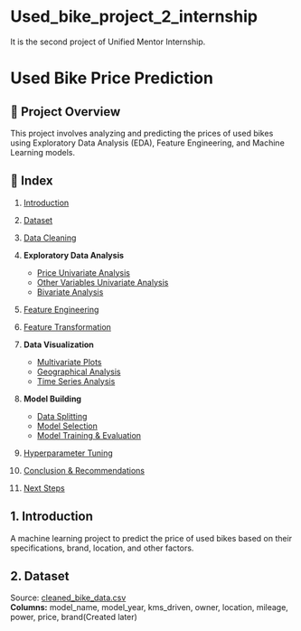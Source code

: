 # Used_bike_project_2_internship
It is the second project of Unified Mentor Internship.

# Used Bike Price Prediction
## 📖 Project Overview
This project involves analyzing and predicting the prices of used bikes using Exploratory Data Analysis (EDA), Feature Engineering, and Machine Learning models.

## 📂 Index
1. [Introduction](https://github.com/anmoljaincma/Used_bike_project_2_internship/blob/main/README.md#1-introduction)

2. [Dataset](https://github.com/anmoljaincma/Used_bike_project_2_internship/blob/main/README.md#2-dataset)

3. [Data Cleaning](data_cleaning.md)

4. **Exploratory Data Analysis**
   - [Price Univariate Analysis](eda_price_univariate_analysis.md)
   - [Other Variables Univariate Analysis](Bike_Data_Project_2_internship.ipynb)
   - [Bivariate Analysis](https://colab.research.google.com/drive/1xA9RRs4hOEfvhvypMgYkVl8SR_A1lGQ3#scrollTo=ouqM-8nnXfzE)
5. [Feature Engineering](https://colab.research.google.com/drive/1xA9RRs4hOEfvhvypMgYkVl8SR_A1lGQ3?usp=sharing#scrollTo=DL2NB4N-kQUK)

6. [Feature Transformation](https://colab.research.google.com/drive/1xA9RRs4hOEfvhvypMgYkVl8SR_A1lGQ3?usp=sharing#scrollTo=bT8mTnymeWbc)

7. **Data Visualization**
   - [Multivariate Plots](https://colab.research.google.com/drive/1xA9RRs4hOEfvhvypMgYkVl8SR_A1lGQ3?usp=sharing#scrollTo=leTIH3yRof-y)
   - [Geographical Analysis](https://colab.research.google.com/drive/1xA9RRs4hOEfvhvypMgYkVl8SR_A1lGQ3?usp=sharing#scrollTo=71isxHIGSu-H)
   - [Time Series Analysis](https://colab.research.google.com/drive/1xA9RRs4hOEfvhvypMgYkVl8SR_A1lGQ3?usp=sharing#scrollTo=mLy-zCDx5uOy)

8. **Model Building**

    - [Data Splitting](https://colab.research.google.com/drive/1xA9RRs4hOEfvhvypMgYkVl8SR_A1lGQ3?usp=sharing#scrollTo=rd-vy1V37yPi)
    - [Model Selection](https://colab.research.google.com/drive/1xA9RRs4hOEfvhvypMgYkVl8SR_A1lGQ3?usp=sharing#scrollTo=qzW6YXqoA6S9)
    - [Model Training & Evaluation](https://colab.research.google.com/drive/1xA9RRs4hOEfvhvypMgYkVl8SR_A1lGQ3?usp=sharing#scrollTo=89W5bc6dIPg0)

9. [Hyperparameter Tuning](https://colab.research.google.com/drive/1xA9RRs4hOEfvhvypMgYkVl8SR_A1lGQ3?usp=sharing#scrollTo=VWP-TBYbbVkr)

10. [Conclusion & Recommendations](https://colab.research.google.com/drive/1xA9RRs4hOEfvhvypMgYkVl8SR_A1lGQ3?usp=sharing#scrollTo=gObnaCctrWdf)

11. [Next Steps](https://colab.research.google.com/drive/1xA9RRs4hOEfvhvypMgYkVl8SR_A1lGQ3?usp=sharing#scrollTo=PwQBwRCCOYOs) 

## 1. Introduction
A machine learning project to predict the price of used bikes based on their specifications, brand, location, and other factors.

## 2. Dataset
Source: [cleaned_bike_data.csv](cleaned_bike_data.csv)  
**Columns:** model_name, model_year, kms_driven, owner, location, mileage, power, price, brand(Created later)

